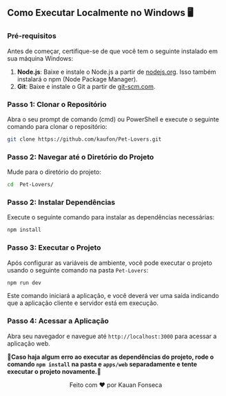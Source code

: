 ## Como Executar Localmente no Windows 🖥️

### Pré-requisitos

Antes de começar, certifique-se de que você tem o seguinte instalado em sua máquina Windows:

1. **Node.js**: Baixe e instale o Node.js a partir de [nodejs.org](https://nodejs.org/). Isso também instalará o npm (Node Package Manager).
2. **Git**: Baixe e instale o Git a partir de [git-scm.com](https://git-scm.com/).
### Passo 1: Clonar o Repositório

Abra o seu prompt de comando (cmd) ou PowerShell e execute o seguinte comando para clonar o repositório:

```bash
git clone https://github.com/kaufon/Pet-Lovers.git
```

### Passo 2: Navegar até o Diretório do Projeto

Mude para o diretório do projeto:

```bash
cd  Pet-Lovers/
```

### Passo 2: Instalar Dependências

Execute o seguinte comando para instalar as dependências necessárias:

```bash
npm install
```


### Passo 3: Executar o Projeto

Após configurar as variáveis de ambiente, você pode executar o projeto usando o seguinte comando na pasta `Pet-Lovers`:

```bash
npm run dev
```

Este comando iniciará a aplicação, e você deverá ver uma saída indicando que a aplicação cliente e servidor está em execução.

### Passo 4: Acessar a Aplicação

Abra seu navegador e navegue até `http://localhost:3000` para acessar a aplicação web.

**🚧Caso haja algum erro ao executar as dependências do projeto, rode o comando `npm install` na pasta  e `apps/web` separadamente e tente executar o projeto novamente.🚧**

<p align="center">
  Feito com ❤️ por Kauan Fonseca 
</p>

